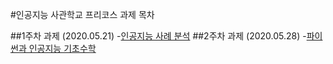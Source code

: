 #인공지능 사관학교 프리코스 과제 목차

##1주차 과제 (2020.05.21)
-[인공지능 사례 분석](https://github.com/ktm93/tm/blob/master/1week.ipynb)
##2주차 과제 (2020.05.28)
-[파이썬과 인공지능 기초수학](https://github.com/ktm93/tm/blob/master/2%E1%84%8C%E1%85%AE%E1%84%8E%E1%85%A1%E1%84%80%E1%85%AA%E1%84%8C%E1%85%A6.ipynb)
